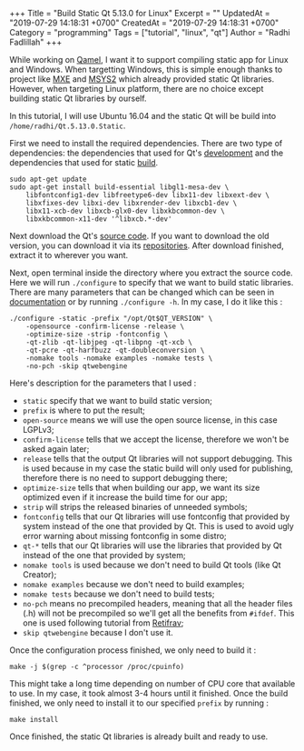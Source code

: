 +++
Title = "Build Static Qt 5.13.0 for Linux"
Excerpt = ""
UpdatedAt = "2019-07-29 14:18:31 +0700"
CreatedAt = "2019-07-29 14:18:31 +0700"
Category = "programming"
Tags = ["tutorial", "linux", "qt"]
Author = "Radhi Fadlillah"
+++

While working on [Qamel](https://github.com/RadhiFadlillah/qamel), I want it to support compiling static app for Linux and Windows. When targetting Windows, this is simple enough thanks to project like [MXE](https://mxe.cc/) and [MSYS2](https://www.msys2.org/) which already provided static Qt libraries. However, when targeting Linux platform, there are no choice except building static Qt libraries by ourself.

In this tutorial, I will use Ubuntu 16.04 and the static Qt will be build into `/home/radhi/Qt.5.13.0.Static`.

First we need to install the required dependencies. There are two type of dependencies: the dependencies that used for Qt's [development](https://doc.qt.io/qt-5/linux.html#requirements-for-development-host) and the dependencies that used for static [build](https://doc.qt.io/qt-5/linux-requirements.html).

```
sudo apt-get update
sudo apt-get install build-essential libgl1-mesa-dev \
    libfontconfig1-dev libfreetype6-dev libx11-dev libxext-dev \
    libxfixes-dev libxi-dev libxrender-dev libxcb1-dev \
    libx11-xcb-dev libxcb-glx0-dev libxkbcommon-dev \
    libxkbcommon-x11-dev '^libxcb.*-dev'
```

Next download the Qt's [source code](https://www.qt.io/offline-installers). If you want to download the old version, you can download it via its [repositories](https://download.qt.io/official_releases/qt/). After download finished, extract it to wherever you want.

Next, open terminal inside the directory where you extract the source code. Here we will run `./configure` to specify that we want to build static libraries. There are many parameters that can be changed which can be seen in [documentation](https://doc.qt.io/qt-5/configure-options.html) or by running `./configure -h`. In my case, I do it like this :

```
./configure -static -prefix "/opt/Qt$QT_VERSION" \
    -opensource -confirm-license -release \
    -optimize-size -strip -fontconfig \
    -qt-zlib -qt-libjpeg -qt-libpng -qt-xcb \
    -qt-pcre -qt-harfbuzz -qt-doubleconversion \
    -nomake tools -nomake examples -nomake tests \
    -no-pch -skip qtwebengine
```

Here's description for the parameters that I used :

- `static` specify that we want to build static version;
- `prefix` is where to put the result;
- `open-source` means we will use the open source license, in this case LGPLv3;
- `confirm-license` tells that we accept the license, therefore we won't be asked again later;
- `release` tells that the output Qt libraries will not support debugging. This is used because in my case the static build will only used for publishing, therefore there is no need to support debugging there;
- `optimize-size` tells that when building our app, we want its size optimized even if it increase the build time for our app;
- `strip` will strips the released binaries of unneeded symbols;
- `fontconfig` tells that our Qt libraries will use fontconfig that provided by system instead of the one that provided by Qt. This is used to avoid ugly error warning about missing fontconfig in some distro;
- `qt-*` tells that our Qt libraries will use the libraries that provided by Qt instead of the one that provided by system;
- `nomake tools` is used because we don't need to build Qt tools (like Qt Creator);
- `nomake examples` because we don't need to build examples;
- `nomake tests` because we don't need to build tests;
- `no-pch` means no precompiled headers, meaning that all the header files (.h) will not be precompiled so we'll get all the benefits from `#ifdef`. This one is used following tutorial from [Retifrav](https://retifrav.github.io/blog/2018/02/17/build-qt-statically/);
- `skip qtwebengine` because I don't use it.

Once the configuration process finished, we only need to build it :

```
make -j $(grep -c ^processor /proc/cpuinfo)
```

This might take a long time depending on number of CPU core that available to use. In my case, it took almost 3-4 hours until it finished. Once the build finished, we only need to install it to our specified `prefix` by running :

```
make install
```

Once finished, the static Qt libraries is already built and ready to use.
